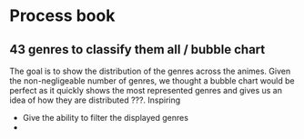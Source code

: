 # Process book

## 43 genres to classify them all / bubble chart

The goal is to show the distribution of the genres across the animes. Given the non-negligeable number of genres, we thought a bubble chart would be perfect as it quickly shows the most represented genres and gives us an idea of how they are distributed ???.
Inspiring [](https://observablehq.com/@d3/bubble-chart)
- Give the ability to filter the displayed genres
- 

